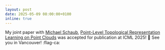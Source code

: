 ```yaml
---
layout: post
date: 2025-05-09 08:00:00+0100
inline: true
---
```


My joint paper with [Michael Schaub](https://michaelschaub.github.io), [Point-Level Topological Representation Learning on Point Clouds](https://arxiv.org/abs/2406.02300) was accepted for publication at ICML 2025! :tada: See you in Vancouver! :flag-ca: